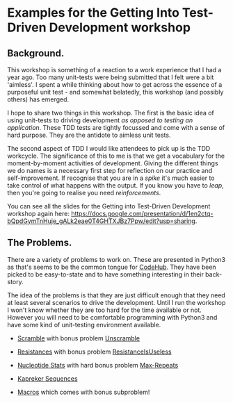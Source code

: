 # Examples for the Getting Into Test-Driven Development workshop

## Background.

This workshop is something of a reaction to a work experience that I had a year ago. Too many unit-tests were being submitted that I felt were a bit 'aimless'. I spent a while thinking about how to get across the essence of a purposeful unit test - and somewhat belatedly, this workshop (and possibly others) has emerged.

I hope to share two things in this workshop. The first is the basic idea of using unit-tests to driving development *as opposed to testing an application*. These TDD tests are tightly focussed and come with a sense of hard purpose. They are the antidote to aimless unit tests.

The second aspect of TDD I would like attendees to pick up is the TDD workcycle. The significance of this to me is that we get a vocabulary for the moment-by-moment activities of development. Giving the different things we do names is a necessary first step for reflection on our practice and self-improvement. If recognise that you are in a *spike* it's much easier to take control of what happens with the output. If you know you have to *leap*, then you're going to realise you need *reinforcements*.

You can see all the slides for the Getting into Test-Driven Development workshop again here: https://docs.google.com/presentation/d/1en2ctq-bQpdGymTnHuje_gALk2eae0T4GHTXJBz7Ppw/edit?usp=sharing. 

## The Problems.

There are a variety of problems to work on. These are presented in Python3 as that's seems to be the common tongue for [CodeHub](https://www.codehub.org.uk/). They have been picked to be easy-to-state and to have something interesting in their back-story. 

The idea of the problems is that they are just difficult enough that they need at least several scenarios to drive the development. Until I run the workshop I won't know whether they are too hard for the time available or not. However you will need to be comfortable programming with Python3 and have some kind of unit-testing environment available.

  * [Scramble](Python3/scramble.py) with bonus problem [Unscramble](Python3/unscramble.py)

  * [Resistances](Python3/resistance.py) with bonus problem [ResistanceIsUseless](Python3/resistanceisuseless.py)

  * [Nucleotide Stats](Python3/nucleotide.py) with hard bonus problem [Max-Repeats](Python3/maxrepeats.py)

  * [Kapreker Sequences](Python3/kaprekarsequences.py)

  * [Macros](Python3/macros.py) which comes with bonus subproblem!

